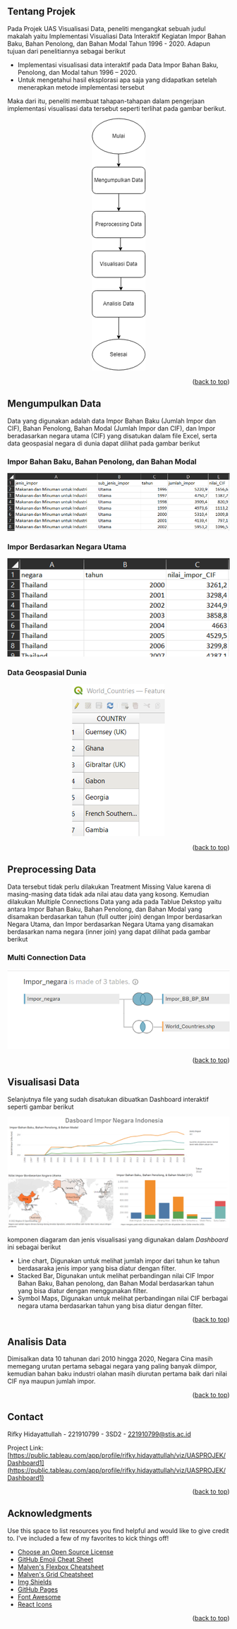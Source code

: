 <div id="top"></div>
<!--
*** Thanks for checking out the Best-README-Template. If you have a suggestion
*** that would make this better, please fork the repo and create a pull request
*** or simply open an issue with the tag "enhancement".
*** Don't forget to give the project a star!
*** Thanks again! Now go create something AMAZING! :D
-->



<!-- PROJECT SHIELDS -->
<!--
*** I'm using markdown "reference style" links for readability.
*** Reference links are enclosed in brackets [ ] instead of parentheses ( ).
*** See the bottom of this document for the declaration of the reference variables
*** for contributors-url, forks-url, etc. This is an optional, concise syntax you may use.
*** https://www.markdownguide.org/basic-syntax/#reference-style-links
-->




<!-- ABOUT THE PROJECT -->
## Tentang Projek

<!-- [![Product Name Screen Shot][product-dashboard]](https://example.com) -->
<!-- <img src="images/dashboard.png" alt="dashboard" > -->

Pada Projek UAS Visualisasi Data, peneliti mengangkat sebuah judul makalah yaitu Implementasi Visualiasi Data Interaktif Kegiatan Impor Bahan Baku, Bahan Penolong, dan Bahan Modal Tahun 1996 - 2020. Adapun tujuan dari penelitiannya sebagai berikut

* Implementasi visualisasi data interaktif pada Data Impor Bahan Baku, Penolong, dan Modal tahun 1996 – 2020.
* Untuk mengetahui hasil eksplorasi apa saja yang didapatkan setelah menerapkan metode implementasi tersebut

Maka dari itu, peneliti membuat tahapan-tahapan dalam pengerjaan implementasi visualisasi data tersebut seperti terlihat pada gambar berikut.

<div align="center">
  <img src="images/langkah2.png" alt="dashboard" >
</div>


<p align="right">(<a href="#top">back to top</a>)</p>


<!-- GETTING STARTED -->
## Mengumpulkan Data 

Data yang digunakan adalah data Impor Bahan Baku (Jumlah Impor dan CIF), Bahan Penolong, Bahan Modal (Jumlah Impor dan CIF), dan Impor beradasarkan negara utama (CIF) yang disatukan dalam file Excel, serta data geospasial negara di dunia dapat dilihat pada gambar berikut



### Impor Bahan Baku, Bahan Penolong, dan Bahan Modal


<div align="center">
  <img src="images/imporBB.png" alt="dashboard" >
</div>




### Impor Berdasarkan Negara Utama 

<div align="center">
  <img src="images/imporNegara.png" alt="dashboard" >
</div>


### Data Geospasial Dunia 

<div align="center">
  <img src="images/geospasial.png" alt="dashboard" >
</div>


<p align="right">(<a href="#top">back to top</a>)</p>



<!-- USAGE EXAMPLES -->
## Preprocessing Data

Data tersebut tidak perlu dilakukan Treatment Missing Value karena di masing-masing data tidak ada nilai atau data yang kosong. Kemudian dilakukan Multiple Connections Data yang ada pada Tablue Dekstop yaitu antara Impor Bahan Baku, Bahan Penolong, dan Bahan Modal yang disamakan berdasarkan tahun (full outter join) dengan Impor berdasarkan Negara Utama, dan Impor berdasarkan Negara Utama yang disamakan berdasarkan nama negara (inner join) yang dapat dilihat pada gambar berikut

### Multi Connection Data 

<div align="center">
  <img src="images/multicon.png" alt="dashboard" >
</div>

<p align="right">(<a href="#top">back to top</a>)</p>



<!-- ROADMAP -->
## Visualisasi Data

Selanjutnya file yang sudah disatukan dibuatkan Dashboard interaktif seperti gambar berikut 

<div align="center">
  <img src="images/dashboard.png" alt="dashboard" >
</div>

komponen diagaram dan jenis visualisasi yang digunakan dalam _Dashboard_ ini sebagai berikut
- Line chart, Digunakan untuk melihat jumlah impor dari tahun ke tahun berdasaraka jenis impor yang bisa diatur dengan filter.
- Stacked Bar, Digunakan untuk melihat perbandingan nilai CIF Impor Bahan Baku, Bahan penolong, dan Bahan Modal berdasarkan tahun yang bisa diatur dengan menggunakan filter.
- Symbol Maps, Digunakan untuk melihat perbandingan nilai CIF berbagai negara utama berdasarkan tahun yang bisa diatur dengan filter. 


<p align="right">(<a href="#top">back to top</a>)</p>



<!-- CONTRIBUTING -->
## Analisis Data
Dimisalkan data 10 tahunan dari 2010 hingga 2020, Negara Cina masih memegang urutan pertama sebagai negara yang paling banyak diimpor, kemudian bahan baku industri olahan masih diurutan pertama baik dari nilai CIF nya maupun jumlah impor.


<p align="right">(<a href="#top">back to top</a>)</p>



<!-- CONTACT -->
## Contact

Rifky Hidayattullah - 221910799 - 3SD2 - 221910799@stis.ac.id

Project Link: [https://public.tableau.com/app/profile/rifky.hidayattullah/viz/UASPROJEK/Dashboard1](https://public.tableau.com/app/profile/rifky.hidayattullah/viz/UASPROJEK/Dashboard1)

<p align="right">(<a href="#top">back to top</a>)</p>



<!-- ACKNOWLEDGMENTS -->
## Acknowledgments

Use this space to list resources you find helpful and would like to give credit to. I've included a few of my favorites to kick things off!

* [Choose an Open Source License](https://choosealicense.com)
* [GitHub Emoji Cheat Sheet](https://www.webpagefx.com/tools/emoji-cheat-sheet)
* [Malven's Flexbox Cheatsheet](https://flexbox.malven.co/)
* [Malven's Grid Cheatsheet](https://grid.malven.co/)
* [Img Shields](https://shields.io)
* [GitHub Pages](https://pages.github.com)
* [Font Awesome](https://fontawesome.com)
* [React Icons](https://react-icons.github.io/react-icons/search)

<p align="right">(<a href="#top">back to top</a>)</p>



<!-- MARKDOWN LINKS & IMAGES -->
<!-- https://www.markdownguide.org/basic-syntax/#reference-style-links -->
[contributors-shield]: https://img.shields.io/github/contributors/othneildrew/Best-README-Template.svg?style=for-the-badge
[contributors-url]: https://github.com/othneildrew/Best-README-Template/graphs/contributors
[forks-shield]: https://img.shields.io/github/forks/othneildrew/Best-README-Template.svg?style=for-the-badge
[forks-url]: https://github.com/othneildrew/Best-README-Template/network/members
[stars-shield]: https://img.shields.io/github/stars/othneildrew/Best-README-Template.svg?style=for-the-badge
[stars-url]: https://github.com/othneildrew/Best-README-Template/stargazers
[issues-shield]: https://img.shields.io/github/issues/othneildrew/Best-README-Template.svg?style=for-the-badge
[issues-url]: https://github.com/othneildrew/Best-README-Template/issues
[license-shield]: https://img.shields.io/github/license/othneildrew/Best-README-Template.svg?style=for-the-badge
[license-url]: https://github.com/othneildrew/Best-README-Template/blob/master/LICENSE.txt
[linkedin-shield]: https://img.shields.io/badge/-LinkedIn-black.svg?style=for-the-badge&logo=linkedin&colorB=555
[linkedin-url]: https://linkedin.com/in/othneildrew
[product-screenshot]: images/screenshot.png
